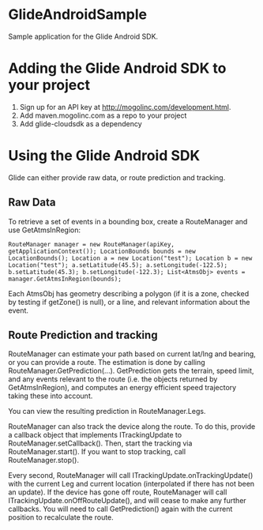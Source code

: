 # GlideAndroidSample
Sample application for the Glide Android SDK.

# Adding the Glide Android SDK to your project
1) Sign up for an API key at http://mogolinc.com/development.html.
2) Add maven.mogolinc.com as a repo to your project
3) Add glide-cloudsdk as a dependency

# Using the Glide Android SDK

Glide can either provide raw data, or route prediction and tracking. 

## Raw Data

To retrieve a set of events in a bounding box, create a RouteManager and use GetAtmsInRegion:

`
RouteManager manager = new RouteManager(apiKey, getApplicationContext());
LocationBounds bounds = new LocationBounds();
Location a = new Location("test");
Location b = new Location("test");
a.setLatitude(45.5);
a.setLongitude(-122.5);
b.setLatitude(45.3);
b.setLongitude(-122.3);
List<AtmsObj> events = manager.GetAtmsInRegion(bounds);
`

Each AtmsObj has geometry describing a polygon (if it is a zone, checked by testing if getZone() is null), or a line, and relevant information about the event.

## Route Prediction and tracking
RouteManager can estimate your path based on current lat/lng and bearing, or you can provide a route. 
The estimation is done by calling RouteManager.GetPrediction(...). GetPrediction gets the terrain, speed limit, and any events
relevant to the route (i.e. the objects returned by GetAtmsInRegion), and computes an energy efficient speed trajectory taking these into account.

You can view the resulting prediction in RouteManager.Legs. 

RouteManager can also track the device along the route. To do this, provide a callback object that implements ITrackingUpdate to RouteManager.setCallback().
Then, start the tracking via RouteManager.start(). If you want to stop tracking, call RouteManager.stop().

Every second, RouteManager will call ITrackingUpdate.onTrackingUpdate() with the current Leg and current location (interpolated if there has not been an update).
If the device has gone off route, RouteManager will call ITrackingUpdate.onOffRouteUpdate(), and will cease to make any further callbacks. You will need to call GetPrediction()
again with the current position to recalculate the route.
